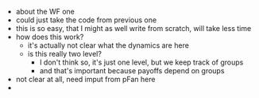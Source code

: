 - about the WF one
- could just take the code from previous one
- this is so easy, that I might as well write from scratch, will take less time
- how does this work?
  - it's actually not clear what the dynamics are here
  - is this really two level?
    - I don't think so, it's just one level, but we keep track of groups
    - and that's important because payoffs depend on groups
- not clear at all, need imput from pFan here
- 
